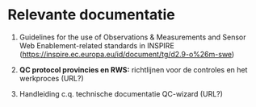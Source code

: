 Relevante documentatie
======================

1.  Guidelines for the use of Observations & Measurements and Sensor Web
    Enablement-related standards in INSPIRE
    (<https://inspire.ec.europa.eu/id/document/tg/d2.9-o%26m-swe>)

2.  **QC protocol provincies en RWS:** richtlijnen voor de controles en het
    werkproces (URL?)

3.  Handleiding c.q. technische documentatie QC-wizard (URL?)
